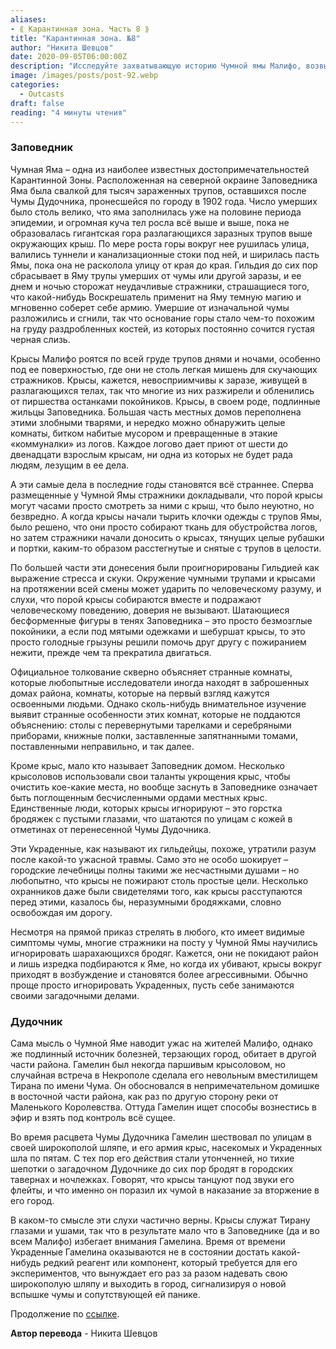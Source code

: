 ```yaml
---
aliases: 
- ⟪ Карантинная зона. Часть 8 ⟫
title: "Карантинная зона. №8"
author: "Никита Шевцов"
date: 2020-09-05T06:00:00Z
description: "Исследуйте захватывающую историю Чумной ямы Малифо, возвышающейся горы разлагающихся тел. Будьте осторожны, слухи изобилуют темной магией и ритуалами воскрешения, проводимыми в тенях, а зловоние разложения никогда не исчезает в воздухе."
image: /images/posts/post-92.webp
categories: 
  - Outcasts
draft: false
reading: "4 минуты чтения"
---
```



### Заповедник

Чумная Яма – одна из наиболее известных достопримечательностей Карантинной Зоны. Расположенная на северной окраине Заповедника Яма была свалкой для тысяч зараженных трупов, оставшихся после Чумы Дудочника, пронесшейся по городу в 1902 года. Число умерших было столь велико, что яма заполнилась уже на половине периода эпидемии, и огромная куча тел росла всё выше и выше, пока не образовалась гигантская гора разлагающихся заразных трупов выше окружающих крыш. По мере роста горы вокруг нее рушилась улица, валились туннели и канализационные стоки под ней, и ширилась пасть Ямы, пока она не расколола улицу от края до края. Гильдия до сих пор сбрасывает в Яму трупы умерших от чумы или другой заразы, и ее днем и ночью сторожат неудачливые стражники, страшащиеся того, что какой-нибудь Воскрешатель применит на Яму темную магию и мгновенно соберет себе армию. Умершие от изначальной чумы разложились и сгнили, так что основание горы стало чем-то похожим на груду раздробленных костей, из которых постоянно сочится густая черная слизь.

Крысы Малифо роятся по всей груде трупов днями и ночами, особенно под ее поверхностью, где они не столь легкая мишень для скучающих стражников. Крысы, кажется, невосприимчивы к заразе, живущей в разлагающихся телах, так что многие из них разжирели и обленились от пиршества останками покойников. Крысы, в своем роде, подлинные жильцы Заповедника. Большая часть местных домов переполнена этими злобными тварями, и нередко можно обнаружить целые комнаты, битком набитые мусором и превращенные в этакие «коммуналки» из логов. Каждое логово дает приют от шести до двенадцати взрослым крысам, ни одна из которых не будет рада людям, лезущим в ее дела.

А эти самые дела в последние годы становятся всё страннее. Сперва размещенные у Чумной Ямы стражники докладывали, что порой крысы могут часами просто смотреть за ними с крыш, что было неуютно, но безвредно. А когда крысы начали тырить клочки одежды с трупов Ямы, было решено, что они просто собирают ткань для обустройства логов, но затем стражники начали доносить о крысах, тянущих целые рубашки и портки, каким-то образом расстегнутые и снятые с трупов в целости.

По большей части эти донесения были проигнорированы Гильдией как выражение стресса и скуки. Окружение чумными трупами и крысами на протяжении всей смены может ударить по человеческому разуму, и слухи, что порой крысы собираются вместе и подражают человеческому поведению, доверия не вызывают. Шатающиеся бесформенные фигуры в тенях Заповедника – это просто безмозглые покойники, а если под мятыми одежками и шебуршат крысы, то это просто голодные грызуны решили помочь друг другу с пожиранием нежити, прежде чем та прекратила двигаться.

Официальное толкование скверно объясняет странные комнаты, которые любопытные исследователи иногда находят в заброшенных домах района, комнаты, которые на первый взгляд кажутся освоенными людьми. Однако сколь-нибудь внимательное изучение выявит странные особенности этих комнат, которые не поддаются объяснению: столы с перевернутыми тарелками и серебряными приборами, книжные полки, заставленные запятнанными томами, поставленными неправильно, и так далее.

Кроме крыс, мало кто называет Заповедник домом. Несколько крысоловов использовали свои таланты укрощения крыс, чтобы очистить кое-какие места, но вообще заснуть в Заповеднике означает быть поглощенным бесчисленными ордами местных крыс. Единственные люди, которых крысы игнорируют – это горстка бродяжек с пустыми глазами, что шатаются по улицам с кожей в отметинах от перенесенной Чумы Дудочника.

Эти Украденные, как называют их гильдейцы, похоже, утратили разум после какой-то ужасной травмы. Само это не особо шокирует – городские лечебницы полны такими же несчастными душами – но любопытно, что крысы не пожирают столь простые цели. Несколько охранников даже были свидетелями того, как крысы расступаются перед этими, казалось бы, неразумными бродяжками, словно освобождая им дорогу.

Несмотря на прямой приказ стрелять в любого, кто имеет видимые симптомы чумы, многие стражники на посту у Чумной Ямы научились игнорировать шарахающихся бродяг. Кажется, они не покидают район и лишь изредка подбираются к Яме, но когда их убивают, крысы вокруг приходят в возбуждение и становятся более агрессивными. Обычно проще просто игнорировать Украденных, пусть себе занимаются своими загадочными делами.

### Дудочник

Сама мысль о Чумной Яме наводит ужас на жителей Малифо, однако же подлинный источник болезней, терзающих город, обитает в другой части района. Гамелин был некогда паршивым крысоловом, но случайная встреча в Некрополе сделала его невольным вместилищем Тирана по имени Чума. Он обосновался в непримечательном домишке в восточной части района, как раз по другую сторону реки от Маленького Королевства. Оттуда Гамелин ищет способы вознестись в эфир и взять под контроль всё сущее.

Во время расцвета Чумы Дудочника Гамелин шествовал по улицам в своей широкополой шляпе, и его армия крыс, насекомых и Украденных шла по пятам. С тех пор его действия стали утонченней, но тихие шепотки о загадочном Дудочнике до сих пор бродят в городских тавернах и ночлежках. Говорят, что крысы танцуют под звуки его флейты, и что именно он поразил их чумой в наказание за вторжение в его город.

В каком-то смысле эти слухи частично верны. Крысы служат Тирану глазами и ушами, так что в результате мало что в Заповеднике (да и во всем Малифо) избегает внимания Гамелина. Время от времени Украденные Гамелина оказываются не в состоянии достать какой-нибудь редкий реагент или компонент, который требуется для его экспериментов, что вынуждает его раз за разом надевать свою широкополую шляпу и выходить в город, сигнализируя о новой вспышке чумы и сопутствующей ей панике.


Продолжение по [ссылке](http://malifaux.vercel.app/posts/post-93).


**Автор перевода** - Никита Шевцов